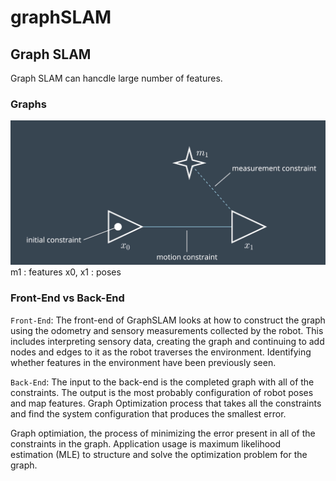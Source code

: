 # graphSLAM
## Graph SLAM
Graph SLAM can hancdle large number of features.

[image1]: img/a1.png "img1"
[image2]: img/a2.png "img2"
[image3]: img/a3.png "img3"
[image4]: img/a4.png "img4"
[image5]: img/a5.png "img5"
[image6]: img/a6.png "img6"
[image7]: img/a7.png "img7"
[image8]: img/a8.png "img8"


[image9]: img/b1.png "img9"
[image10]: img/b2.png "img10"
[image11]: img/b3.png "img11"
[image12]: img/b4.png "img12"
[image13]: img/b5.png "img13"
[image14]: img/b6.png "img14"
[image15]: img/b7.png "img15"


### Graphs
![alt text][image1]
m1 : features
x0, x1 : poses

### Front-End vs Back-End
`Front-End`: The front-end of GraphSLAM looks at how to construct the graph using the odometry and sensory measurements collected by the robot. This includes interpreting sensory data, creating the graph and continuing to add nodes and edges to it as the robot traverses the environment. Identifying whether features in the environment have been previously seen.

`Back-End`: The input to the back-end is the completed graph with all of the constraints. The output is the most probably configuration of robot poses and map features. Graph Optimization process that takes all the constraints and find the system configuration that produces the smallest error.

Graph optimiation, the process of minimizing the error present in all of the constraints in the graph. Application usage is maximum likelihood estimation (MLE) to structure and solve the optimization problem for the graph.


